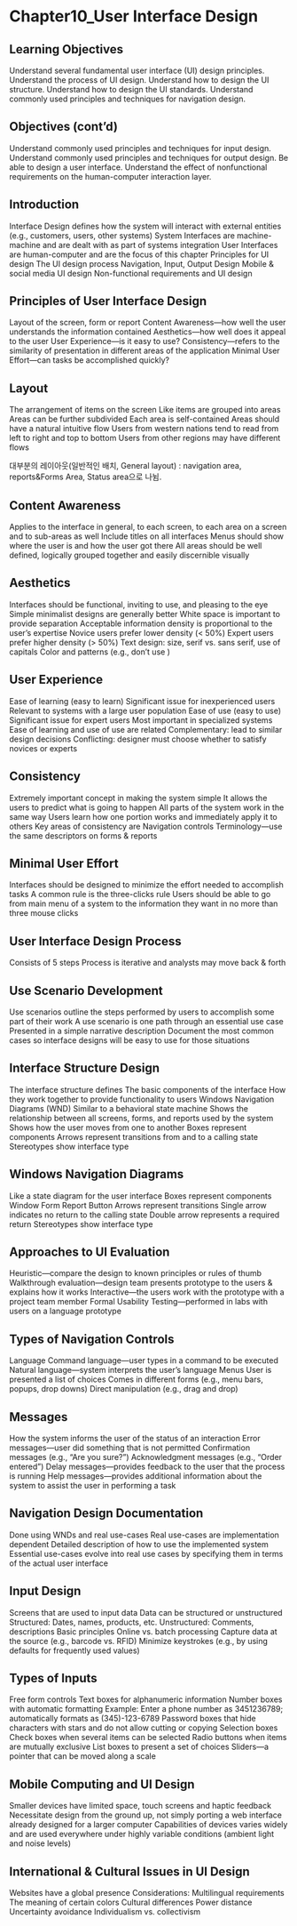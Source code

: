 # Chapter10_User Interface Design


Learning Objectives
---
Understand several fundamental user interface (UI) design principles.
Understand the process of UI design.
Understand how to design the UI structure.
Understand how to design the UI standards.
Understand commonly used principles and techniques for navigation design.

Objectives (cont’d)
---
Understand commonly used principles and techniques for input design.
Understand commonly used principles and techniques for output design.
Be able to design a user interface.
Understand the effect of nonfunctional requirements on the human-computer interaction layer.


Introduction
---
Interface Design defines how the system will interact with external entities (e.g., customers, users, other systems)
System Interfaces are machine-machine and are dealt with as part of systems integration
User Interfaces are human-computer and are the focus of this chapter
Principles for UI design
The UI design process
Navigation, Input, Output Design
Mobile & social media UI design
Non-functional requirements and UI design


Principles of User Interface Design
---
Layout of the screen, form or report
Content Awareness—how well the user understands the information contained
Aesthetics—how well does it appeal to the user
User Experience—is it easy to use?
Consistency—refers to the similarity of presentation in different areas of the application
Minimal User Effort—can tasks be accomplished quickly?

Layout
---
The arrangement of items on the screen
Like items are grouped into areas
Areas can be further subdivided
Each area is self-contained 
Areas should have a natural intuitive flow
Users from western nations tend to read from left to right and top to bottom
Users from other regions may have different flows

대부분의 레이아웃(일반적인 배치, General layout) : navigation area, reports&Forms Area, Status area으로 나뉨.

Content Awareness
---
Applies to the interface in general, to each screen, to each area on a screen and to sub-areas as well
Include titles on all interfaces
Menus should show where the user is and how the user got there
All areas should be well defined, logically grouped together and easily discernible visually

Aesthetics
---
Interfaces should be functional, inviting to use, and pleasing to the eye
Simple minimalist designs are generally better
White space is important to provide separation
Acceptable information density is proportional to the user’s expertise
Novice users prefer lower density (< 50%)
Expert users prefer higher density (> 50%)
Text design: size, serif vs. sans serif, use of capitals
Color and patterns (e.g., don’t use                   )


User Experience
---
Ease of learning (easy to learn)
Significant issue for inexperienced users
Relevant to systems with a large user population
Ease of use (easy to use) 
Significant issue for expert users
Most important in specialized systems
Ease of learning and use of use are related
Complementary: lead to similar design decisions
Conflicting: designer must choose whether to satisfy novices or experts

Consistency
---
Extremely important concept in making the system simple 
It allows the users to predict what is going to happen
All parts of the system work in the same way
Users learn how one portion works and immediately apply it to others
Key areas of consistency are
Navigation controls
Terminology—use the same descriptors on forms & reports

Minimal User Effort
---
Interfaces should be designed to minimize the effort needed to accomplish tasks
A common rule is the three-clicks rule
Users should be able to go from main menu of a system to the information they want in no more than three mouse clicks


User Interface Design Process
---
Consists of 5 steps
Process is iterative and analysts may move back & forth

Use Scenario Development
---
Use scenarios outline the steps performed by users to accomplish some part of their work
A use scenario is one path through an essential use case
Presented in a simple narrative description
Document the most common cases so interface designs will be easy to use for those situations

Interface Structure Design
---
The interface structure defines 
The basic components of the interface
How they work together to provide functionality to users
Windows Navigation Diagrams (WND) 
Similar to a behavioral state machine
Shows the relationship between all screens, forms, and reports used by the system 
Shows how the user moves from one to another
Boxes represent components
Arrows represent transitions from and to a calling state
Stereotypes show interface type

Windows Navigation Diagrams
---
Like a state diagram for the user interface
Boxes represent components
Window
Form
Report
Button
Arrows represent transitions
Single arrow indicates no return to the calling state
Double arrow represents a required return
Stereotypes show interface type

Approaches to UI Evaluation
---
Heuristic—compare the design to known principles or rules of thumb
Walkthrough evaluation—design team presents prototype to the users & explains how it works
Interactive—the users work with the prototype with a project team member
Formal Usability Testing—performed in labs with users on a language prototype


Types of Navigation Controls
---
Language
Command language—user types in a command to be executed
Natural language—system interprets the user’s language
Menus
User is presented a list of choices
Comes in different forms (e.g., menu bars, popups, drop downs)
Direct manipulation (e.g., drag and drop)


Messages
---
How the system informs the user of the status of an interaction
Error messages—user did something that is not permitted
Confirmation messages (e.g., “Are you sure?”)
Acknowledgment messages (e.g., “Order entered”)
Delay messages—provides feedback to the user that the process is running
Help messages—provides additional information about the system to assist the user in performing a task

Navigation Design Documentation
---
Done using WNDs and real use-cases
Real use-cases are implementation dependent
Detailed description of how to use the implemented system
Essential use-cases evolve into real use cases by specifying them in terms of the actual user interface

Input Design
---
Screens that are used to input data
Data can be structured or unstructured
Structured: Dates, names, products, etc.
Unstructured: Comments, descriptions
Basic principles
Online vs. batch processing
Capture data at the source (e.g., barcode vs. RFID)
Minimize keystrokes (e.g., by using defaults for frequently used values)

Types of Inputs
---
Free form controls
Text boxes for alphanumeric information
Number boxes with automatic formatting
Example: Enter a phone number as 3451236789; automatically formats as (345)-123-6789
Password boxes that hide characters with stars and do not allow cutting or copying
Selection boxes
Check boxes when several items can be selected
Radio buttons when items are mutually exclusive
List boxes to present a set of choices
Sliders—a pointer that can be moved along a scale

Mobile Computing and 
UI Design
---
Smaller devices have limited space, touch screens and haptic feedback
Necessitate design from the ground up, not simply porting a web interface already designed for a larger computer
Capabilities of devices varies widely and are used everywhere under highly variable conditions (ambient light and noise levels)

International & Cultural Issues in UI Design
---
Websites have a global presence
Considerations:
Multilingual requirements
The meaning of certain colors
Cultural differences
Power distance
Uncertainty avoidance
Individualism vs. collectivism

